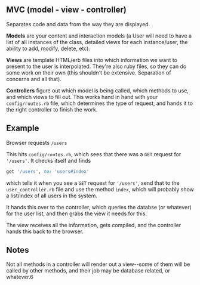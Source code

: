 ## MVC (model - view - controller)

Separates code and data from the way they are displayed.

**Models** are your content and interaction models (a User will need to have a list of all instances of the class, detailed views for each instance/user, the ability to add, modify, delete, etc).

**Views** are template HTML/erb files into which information we want to present to the user is interpolated. They're also ruby files, so they can do some work on their own (this shouldn't be extensive. Separation of concerns and all that).

**Controllers** figure out which model is being called, which methods to use, and which views to fill out. This works hand in hand with your `config/routes.rb` file, which determines the type of request, and hands it to the right controller to finish the work.

## Example

Browser requests `/users`

This hits `config/routes.rb`, which sees that there was a `GET` request for `'/users'`. It checks itself and finds

```ruby
get '/users', to: 'users#index'
```

which tells it when you see a `GET` request for `'/users'`, send that to the `user_controller.rb` file and use the method `index`, which will probably show a list/index of all users in the system.

It hands this over to the controller, which queries the databse (or whatever) for the user list, and then grabs the view it needs for this.

The view receives all the information, gets compiled, and the controller hands this back to the browser.

## Notes

Not all methods in a controller will render out a view--some of them will be called by other methods, and their job may be database related, or whatever.6

